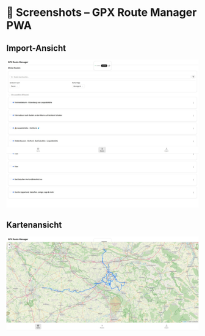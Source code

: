 # 📸 Screenshots – GPX Route Manager PWA

## Import-Ansicht
<img src="./assets/pwa-gpx.png" alt="Import-Ansicht" width="700"/>

## Kartenansicht
<img src="./assets/pwa-gpx3.png" alt="Kartenansicht" width="700"/>
